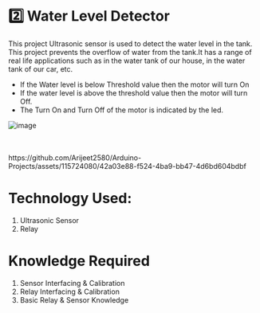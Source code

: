 # 2️⃣ Water Level Detector

This project  Ultrasonic sensor is used to detect the water level in the tank. This project prevents the overflow of water from the tank.It has a range of real life applications such as in the water tank of our house, in the water tank of our car, etc. 

* If the Water level is below Threshold value then the motor will turn On 
* If the water level is above the threshold value then the motor will turn Off.
 * The Turn On and Turn Off of the motor is indicated by the led.

![image](https://github.com/Arijeet2580/Arduino-Projects/assets/115724080/b6c8a56c-5df3-4159-9ce9-82e00ce56630)

<br>
<br>
 https://github.com/Arijeet2580/Arduino-Projects/assets/115724080/42a03e88-f524-4ba9-bb47-4d6bd604bdbf

# Technology Used:
1. Ultrasonic Sensor
2. Relay

# Knowledge Required 

1. Sensor Interfacing & Calibration
3. Relay Interfacing & Calibration
4. Basic Relay & Sensor Knowledge
